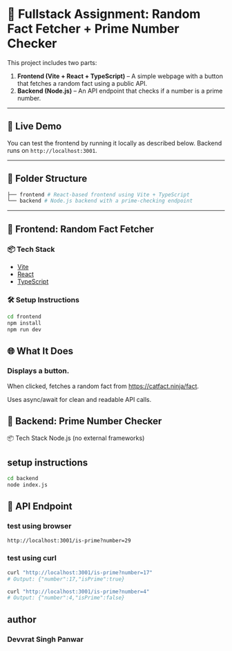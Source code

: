 # 🧠 Fullstack Assignment: Random Fact Fetcher + Prime Number Checker

This project includes two parts:

1. **Frontend (Vite + React + TypeScript)** – A simple webpage with a button that fetches a random fact using a public API.
2. **Backend (Node.js)** – An API endpoint that checks if a number is a prime number.

---

## 🔗 Live Demo

You can test the frontend by running it locally as described below. Backend runs on `http://localhost:3001`.

---

## 📁 Folder Structure
```bash
├── frontend # React-based frontend using Vite + TypeScript
└── backend # Node.js backend with a prime-checking endpoint
```

---

## 🚀 Frontend: Random Fact Fetcher

### 📦 Tech Stack
- [Vite](https://vitejs.dev/)
- [React](https://reactjs.org/)
- [TypeScript](https://www.typescriptlang.org/)

### 🛠 Setup Instructions

```bash
cd frontend
npm install
npm run dev
```

## 🌐 What It Does
### Displays a button.

When clicked, fetches a random fact from https://catfact.ninja/fact.

Uses async/await for clean and readable API calls.

## 🔧 Backend: Prime Number Checker
📦 Tech Stack
Node.js (no external frameworks)

## setup instructions
```bash
cd backend
node index.js
```

## 📡 API Endpoint
### test using browser
```bash
http://localhost:3001/is-prime?number=29
```
### test using curl
```bash
curl "http://localhost:3001/is-prime?number=17"
# Output: {"number":17,"isPrime":true}

curl "http://localhost:3001/is-prime?number=4"
# Output: {"number":4,"isPrime":false}
```
## author
### Devvrat Singh Panwar


